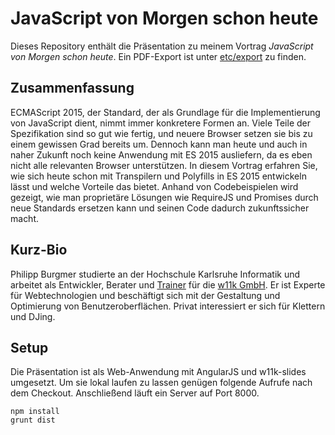 # JavaScript von Morgen schon heute

Dieses Repository enthält die Präsentation zu meinem Vortrag *JavaScript von Morgen schon heute*. Ein PDF-Export ist unter [etc/export](https://github.com/pburgmer/javascript-presentation-tomorrow-today/tree/master/etc/export) zu finden.

## Zusammenfassung

ECMAScript 2015, der Standard, der als Grundlage für die Implementierung von JavaScript dient, nimmt immer konkretere Formen an. Viele Teile der Spezifikation sind so gut wie fertig, und neuere Browser setzen sie bis zu einem gewissen Grad bereits um. Dennoch kann man heute und auch in naher Zukunft noch keine Anwendung mit ES 2015 ausliefern, da es eben nicht alle relevanten Browser unterstützen. In diesem Vortrag erfahren Sie, wie sich heute schon mit Transpilern und Polyfills in ES 2015 entwickeln lässt und welche Vorteile das bietet. Anhand von Codebeispielen wird gezeigt, wie man proprietäre Lösungen wie RequireJS und Promises durch neue Standards ersetzen kann und seinen Code dadurch zukunftssicher macht.


## Kurz-Bio

Philipp Burgmer studierte an der Hochschule Karlsruhe Informatik und arbeitet als Entwickler, Berater und [Trainer](http://thecodecampus.de) für die [w11k GmbH](http://w11k.de). Er ist Experte für Webtechnologien und beschäftigt sich mit der Gestaltung und Optimierung von Benutzeroberflächen. Privat interessiert er sich für Klettern und DJing.


## Setup

Die Präsentation ist als Web-Anwendung mit AngularJS und w11k-slides umgesetzt. Um sie lokal laufen zu lassen genügen folgende Aufrufe nach dem Checkout. Anschließend läuft ein Server auf Port 8000.

```
npm install
grunt dist
```